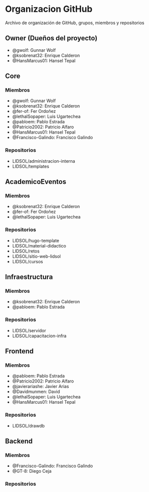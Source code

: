 # Organizacion GitHub

Archivo de organización de GitHub, grupos, miembros y repositorios

## Owner (Dueños del proyecto)

- @gwolf: Gunnar Wolf
- @ksobrenat32: Enrique Calderon
- @HansMarcus01: Hansel Tepal

## Core

### Miembros

- @gwolf: Gunnar Wolf
- @ksobrenat32: Enrique Calderon
- @fer-of: Fer Ordoñez
- @lethalSopaper: Luis Ugartechea
- @pabloem: Pablo Estrada
- @Patricio2002: Patricio Alfaro
- @HansMarcus01: Hansel Tepal
- @Francisco-Galindo: Francisco Galindo

### Repositorios

- LIDSOL/administracion-interna
- LIDSOL/templates

## AcademicoEventos

### Miembros

- @ksobrenat32: Enrique Calderon
- @fer-of: Fer Ordoñez
- @lethalSopaper: Luis Ugartechea

### Repositorios

- LIDSOL/hugo-template
- LIDSOL/material-didactico
- LIDSOL/retos
- LIDSOL/sitio-web-lidsol
- LIDSOL/cursos

## Infraestructura

### Miembros

- @ksobrenat32: Enrique Calderon
- @pabloem: Pablo Estrada

### Repositorios

- LIDSOL/servidor
- LIDSOL/capacitacion-infra

## Frontend

### Miembros

- @pabloem: Pablo Estrada
- @Patricio2002: Patricio Alfaro
- @javierariashe: Javier Arias
- @Davidmunmen: David
- @lethalSopaper: Luis Ugartechea
- @HansMarcus01: Hansel Tepal

### Repositorios

- LIDSOL/drawdb

## Backend

### Miembros

- @Francisco-Galindo: Francisco Galindo
- @GT-8: Diego Ceja

### Repositorios

